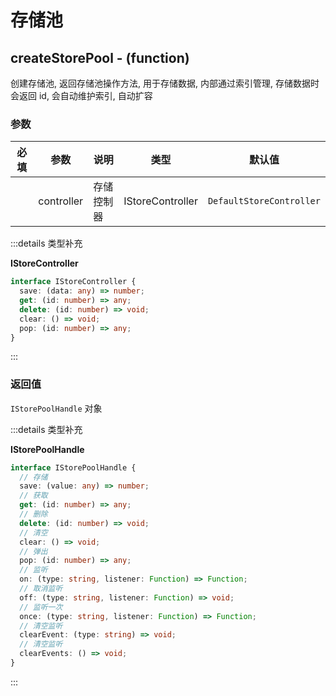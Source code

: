 # 存储池

## createStorePool - (function)

创建存储池, 返回存储池操作方法, 用于存储数据, 内部通过索引管理, 存储数据时会返回 id, 会自动维护索引, 自动扩容

### 参数

| 必填 | 参数       | 说明       | 类型             | 默认值                   |
| :--: | ---------- | ---------- | ---------------- | ------------------------ |
|      | controller | 存储控制器 | IStoreController | `DefaultStoreController` |

:::details 类型补充

**IStoreController**

```ts
interface IStoreController {
  save: (data: any) => number;
  get: (id: number) => any;
  delete: (id: number) => void;
  clear: () => void;
  pop: (id: number) => any;
}
```

:::

### 返回值

`IStorePoolHandle` 对象

:::details 类型补充

**IStorePoolHandle**

```ts
interface IStorePoolHandle {
  // 存储
  save: (value: any) => number;
  // 获取
  get: (id: number) => any;
  // 删除
  delete: (id: number) => void;
  // 清空
  clear: () => void;
  // 弹出
  pop: (id: number) => any;
  // 监听
  on: (type: string, listener: Function) => Function;
  // 取消监听
  off: (type: string, listener: Function) => void;
  // 监听一次
  once: (type: string, listener: Function) => Function;
  // 清空监听
  clearEvent: (type: string) => void;
  // 清空监听
  clearEvents: () => void;
}
```

:::
